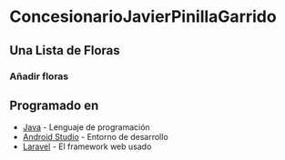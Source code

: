 # ConcesionarioJavierPinillaGarrido

## Una Lista de Floras



### Añadir floras
## Programado en 
* [Java](https://www.java.com/es/) - Lenguaje de programación
* [Android Studio](https://developer.android.com/studio) - Entorno de desarrollo
* [Laravel](https://laravel.com/) - El framework web usado
